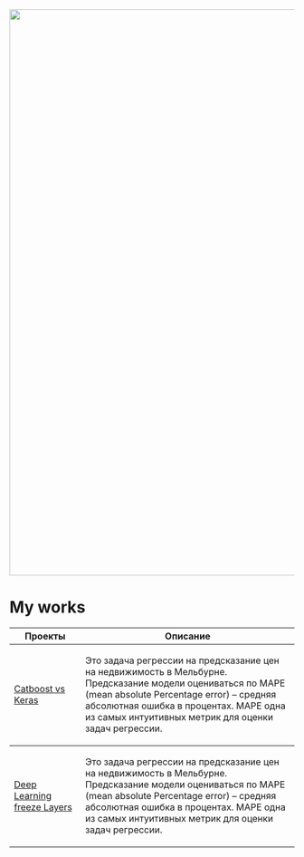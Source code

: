 <div id="header" align="center">
  <img src="https://i.pinimg.com/originals/2f/ff/5c/2fff5ce00cd386acc0b8bd2d06a5c6cb.jpg" width="1000"/>
</div>

# My works

<table width="100%" valign="top">
<thead>

<tr>
<th width="25%">Проекты</th>
<th>Описание</th>
</tr>

</thead>
<tbody>
<tr>
<td>

[Catboost vs Keras](https://github.com/promosvm/My_work-/blob/main/Catboost-VS-Keras/README.md)

</td>
<td>

Это задача регрессии на предсказание цен на недвижимость в Мельбурне.
Предсказание модели оцениваться по MAPE (mean absolute Percentage error) – средняя абсолютная ошибка в процентах. MAPE одна из самых интуитивных метрик для оценки задач регрессии.

</td>
</tr>  

  </thead>
<tbody>
<tr>
<td>

[Deep Learning freeze Layers](https://github.com/promosvm/My_work-/blob/main/Catboost-VS-Keras/README.md)

</td>
<td>

Это задача регрессии на предсказание цен на недвижимость в Мельбурне.
Предсказание модели оцениваться по MAPE (mean absolute Percentage error) – средняя абсолютная ошибка в процентах. MAPE одна из самых интуитивных метрик для оценки задач регрессии.

</td>
</tr>  
